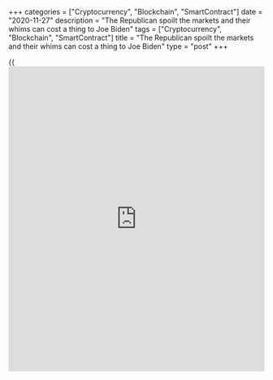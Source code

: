 +++
categories = ["Cryptocurrency", "Blockchain", "SmartContract"]
date = "2020-11-27"
description = "The Republican spoilt the markets and their whims can cost a thing to Joe Biden"
tags = ["Cryptocurrency", "Blockchain", "SmartContract"]
title = "The Republican spoilt the markets and their whims can cost a thing to Joe Biden"
type = "post"
+++

{{<iframe id="large-banner" src="https://www.bounty.group/#slide=7.0" width="100%" height="600" scrolling="no" style="border: 0px solid rgb(216, 221, 230); border-radius: 3px;">}}

2020-11-27

2020-11-27

The market lost its favourite toy. Review as of 27.11.2020Dmitri
Demidenko

The Republican spoilt the markets and their whims can cost a thing to
Joe Biden

## How will [investor](https://www.fintechee.com/tutorial-for-forex-trading/investor-mode/)s live without Donald Trump's Twitter?

> \- May I count on your silence?

>

> \- Hardly ever. But you can rely on my talks.

Donald Trump's connection with financial markets became so stable that
Joe Biden will have to think well about [how to](https://www.playgroundfx.com/blog/forex-trading-how-to/) destroy it. Investors got
used to reacting to the US 45th president's talks and took his Twitter
as something more important than an economic [calendar](https://www.fintechee.com/web-trader/) or Bloomberg's
[news](https://www.letsplayfx.com/blog/forex-news-website/). Trump's appeals to Saudi Arabia and Russia help to end the trading
war between those two countries. Trump's mood swings indicated an
escalation or a de-escalation of the trade conflict between Washington
and Beijing. His talks contrasted with the predecessors' silence, and
now the market is losing its favourite toy.

All that starts well ends badly. And what starts badly ends even worse.
The [S&P 500][1]'s 7.7% rally following the three post-election weeks
has become one of the best in the past 90 years. It means financial
markets like Biden. That's not the problem, though. The problem is,
financial markets can make the Democrat behave in a way he doesn't like.
Whatever the occasion, Trump would encourage the US stock indexes, and
they became so spoilt that they got out of touch with reality. Such
discrepancies between markets and the real economy are a rare thing.

> \- Jerome, do you think there's food in this forest?

>

> \- Yes, there is. It's us, Christine.

Spoilt children often play up and make their parents satisfy their
whims. Financial markets were doing the same. At the end of 2018, they
didn't appreciate Powell's statement that the federal funds rate was far
from neutral because it implied that monetary [policy](https://www.fintechee.com/policy/)'s normalization
could continue. The [S&P 500][1] collapsed, Donald Trump raged at
Powell, and the Fed had to correct its rhetoric. So, anyone can fall
victim to the market's anger.

The US stock indexes' whims affected Europe's marketplace too. At one of
her first press conferences as the ECB's President, Christine Lagarde
said the ECB wasn’t responsible for controlling bond yield spreads. Then
she had to apologize shortly afterwards as the bond market's reaction
was too severe.

Donald Trump's excessive love turned the market into a spoilt child, and
it would be hard to reform that. Although it's not Joe Biden's immediate
task, he will have to make an effort not to follow [investor](https://www.fintechee.com/tutorial-for-forex-trading/investor-mode/)s' mood.

The Republican didn't manage to make America great again and now has to
return to his "ordinary billionaire" status, but he left his mark in
[history](https://www.fixpro.org/post/chargeless-historical-data-api-backtesting/) for sure. True, the financial markets love his substitute, but
all that starts well not always ends well. Let's wait and see.

[SPX][2] current rate in the Forex market:

SPX = 3 639.1

1-day change

17.6 (0.49%)

Open an account with a reliable broker and start earning money on an
easy-to-use platform in the global foreign exchange market.

[ Open account ][3]

## Price chart of SPX in real time mode

The content of this article reflects the author’s opinion and does not
necessarily reflect the official position of LiteForex. The material
published on this page is provided for informational purposes only and
should not be considered as the provision of investment advice for the
purposes of Directive 2004/39/EC.

Rate this article:

{{value}}

( {{count}} {{title}} )

   1. my.liteforex.com/trading/chart?symbol=SPX&returnUrl=true
   2. my.lite.forex/trading/chart?symbol=SPX&returnUrl=true
   3. my.liteforex.com/?category=chatty-forex&slug=the-market-lost-its-favourite-toy-review-as-of-27112020&openPopup=%2Fregistration%2Fpopup